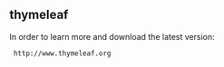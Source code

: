
 thymeleaf
 ---------
 
 In order to learn more and download the latest version:
 
     http://www.thymeleaf.org


     